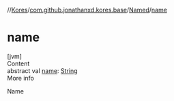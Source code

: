 //[Kores](../../index.md)/[com.github.jonathanxd.kores.base](../index.md)/[Named](index.md)/[name](name.md)



# name  
[jvm]  
Content  
abstract val [name](name.md): [String](https://kotlinlang.org/api/latest/jvm/stdlib/kotlin/-string/index.html)  
More info  


Name

  



